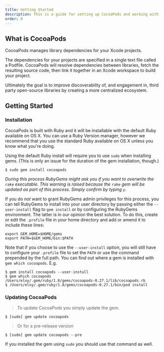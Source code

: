 ```yaml
---
title: Getting Started
description: This is a guide for setting up CocoaPods and working with your first project.
order: 0
---
```


## What is CocoaPods

CocoaPods manages library dependencies for your Xcode projects.

The dependencies for your projects are specified in a single text file called a Podfile. CocoaPods will resolve dependencies between libraries, fetch the resulting source code, then link it together in an Xcode workspace to build your project.

Ultimately the goal is to improve discoverability of, and engagement in, third party open-source libraries by creating a more centralized ecosystem.

## Getting Started

### Installation

CocoaPods is built with Ruby and it will be installable with the default Ruby
available on OS X. You can use a Ruby Version manager, however we recommend that
you use the standard Ruby available on OS X unless you know what you're doing.

Using the default Ruby install will require you to use `sudo` when installing
gems. (This is only an issue for the duration of the gem installation, though.)

```shell
$ sudo gem install cocoapods
```

_During this process RubyGems might ask you if you want to overwrite the `rake`
executable. This warning is raised because the `rake` gem will be updated as
part of this process. Simply confirm by typing `y`._

If you do *not* want to grant RubyGems admin privileges for this process, you can
tell RubyGems to install into your user directory by passing either the
`--user-install` flag to `gem install` or by configuring the RubyGems environment.
The latter is in our opinion the best solution. To do this, create or edit the
`.profile` file in your home directory and add or amend it to include these lines:

```shell
export GEM_HOME=$HOME/gems
export PATH=$GEM_HOME/bin:$PATH
```

Note that if you choose to use the `--user-install` option, you will still have
to configure your `.profile` file to set the `PATH` or use the command prepended by
the full path. You can find out where a gem is installed with `gem which
cocoapods`. E.g.

```shell
$ gem install cocoapods --user-install
$ gem which cocoapods
/Users/eloy/.gem/ruby/1.8/gems/cocoapods-0.27.1/lib/cocoapods.rb
$ /Users/eloy/.gem/ruby/1.8/gems/cocoapods-0.27.1/bin/pod install
```

### Updating CocoaPods

> To update CocoaPods you simply update the gem.

```shell
$ [sudo] gem update cocoapods
```

> Or for a pre-release version

```shell
$ [sudo] gem update cocoapods --pre
```

If you installed the gem using `sudo` you should use that command as well.


[creating-a-workspace]: http://blog.carbonfive.com/2011/04/04/using-open-source-static-libraries-in-xcode-4/#creating_a_workspace
[adding-projects-to-workspace]: http://blog.carbonfive.com/2011/04/04/using-open-source-static-libraries-in-xcode-4/#adding_projects_to_a_workspace
[configuring-project-scheme]: http://blog.carbonfive.com/2011/04/04/using-open-source-static-libraries-in-xcode-4/#configuring_the_projects_scheme
[adding-build-target-dependencies]: http://blog.carbonfive.com/2011/04/04/using-open-source-static-libraries-in-xcode-4/#adding_build_target_dependencies
[basing-target-configurations-on-xcconfig]: http://developer.apple.com/library/ios/#documentation/ToolsLanguages/Conceptual/Xcode4UserGuide/025-Configure_Your_Project/configure_project.html
